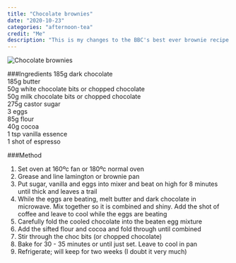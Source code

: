 ```yaml
---
title: "Chocolate brownies"
date: "2020-10-23"
categories: "afternoon-tea"
credit: "Me"
description: "This is my changes to the BBC's best ever brownie recipe. I have added vanilla and an espresso shot"
---
```

![Chocolate brownies](./brownie.jpg)

###Ingredients
185g dark chocolate  
185g butter  
50g white chocolate bits or chopped chocolate  
50g milk chocolate bits or chopped chocolate  
275g castor sugar  
3 eggs  
85g flour  
40g cocoa  
1 tsp vanilla essence  
1 shot of espresso

###Method
1. Set oven at 160ºc fan or 180ºc normal oven 
2. Grease and line lamington or brownie pan
3. Put sugar, vanilla and eggs into mixer and beat on high for 8 minutes until thick and leaves a trail
4. While the eggs are beating, melt butter and dark chocolate in microwave.  Mix together so it is combined and shiny.  Add the shot of coffee and leave to cool while the eggs are beating
5. Carefully fold the cooled chocolate into the beaten egg mixture  
6. Add the sifted flour and cocoa and fold through until combined
7. Stir through the choc bits (or chopped chocolate)
8. Bake for 30 - 35 minutes or until just set.  Leave to cool in pan
9. Refrigerate; will keep for two weeks (I doubt it very much)
